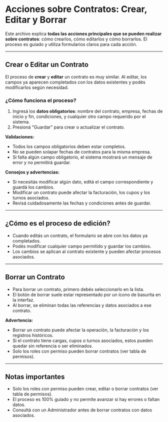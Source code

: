 # Acciones sobre Contratos: Crear, Editar y Borrar

Este archivo explica **todas las acciones principales que se pueden realizar sobre contratos**: cómo crearlos, cómo editarlos y cómo borrarlos. El proceso es guiado y utiliza formularios claros para cada acción.

---

## Crear o Editar un Contrato

El proceso de **crear** y **editar** un contrato es muy similar. Al editar, los campos ya aparecen completados con los datos existentes y podés modificarlos según necesidad.

### ¿Cómo funciona el proceso?

1. Ingresá los **datos obligatorios**: nombre del contrato, empresa, fechas de inicio y fin, condiciones, y cualquier otro campo requerido por el sistema.
2. Presioná "Guardar" para crear o actualizar el contrato.

**Validaciones:**
- Todos los campos obligatorios deben estar completos.
- No se pueden solapar fechas de contratos para la misma empresa.
- Si falta algún campo obligatorio, el sistema mostrará un mensaje de error y no permitirá guardar.

**Consejos y advertencias:**
- Si necesitás modificar algún dato, editá el campo correspondiente y guardá los cambios.
- Modificar un contrato puede afectar la facturación, los cupos y los turnos asociados.
- Revisá cuidadosamente las fechas y condiciones antes de guardar.

---

## ¿Cómo es el proceso de edición?
- Cuando editás un contrato, el formulario se abre con los datos ya completados.
- Podés modificar cualquier campo permitido y guardar los cambios.
- Los cambios se aplican al contrato existente y pueden afectar procesos asociados.

---

## Borrar un Contrato

- Para borrar un contrato, primero debés seleccionarlo en la lista.
- El botón de borrar suele estar representado por un ícono de basurita en la interfaz.
- Al borrar, se eliminan todas las referencias y datos asociados a ese contrato.

**Advertencia:**
- Borrar un contrato puede afectar la operación, la facturación y los registros históricos.
- Si el contrato tiene cargas, cupos o turnos asociados, estos pueden quedar sin referencia o ser eliminados.
- Solo los roles con permiso pueden borrar contratos (ver tabla de permisos).

---

## Notas importantes
- Solo los roles con permiso pueden crear, editar o borrar contratos (ver tabla de permisos).
- El proceso es 100% guiado y no permite avanzar si hay errores o faltan datos.
- Consultá con un Administrador antes de borrar contratos con datos asociados. 